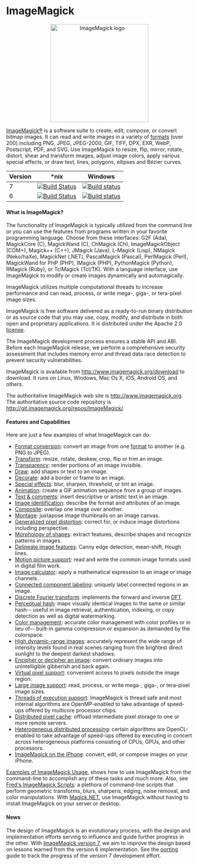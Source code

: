 ImageMagick
===========

<p align="center">
<img align="center" src="http://www.imagemagick.org/image/wizard.png" alt="ImageMagick logo" width="265"/>

[ImageMagick®](http://www.imagemagick.org/) is a software suite to create, edit, compose, or convert bitmap images. It can read and write images in a variety of [formats](http://www.imagemagick.org/script/formats.php) (over 200) including PNG, JPEG, JPEG-2000, GIF, TIFF, DPX, EXR, WebP, Postscript, PDF, and SVG.  Use ImageMagick to resize, flip, mirror, rotate, distort, shear and transform images, adjust image colors, apply various special effects, or draw text, lines, polygons, ellipses and Bézier curves.


| Version | *nix | Windows |
| ------------- | ------------- | ------------- |
| 7 | [![Build Status](https://travis-ci.org/ImageMagick/ImageMagick.svg?branch=master)](https://travis-ci.org/ImageMagick/ImageMagick) | [![Build status](https://ci.appveyor.com/api/projects/status/jk7yr5plamnuh9g6/branch/master?svg=true)](https://ci.appveyor.com/project/dlemstra/imagemagick-windows/branch/master) |
| 6 | [![Build Status](https://travis-ci.org/ImageMagick/ImageMagick.svg?branch=ImageMagick-6)](https://travis-ci.org/ImageMagick/ImageMagick) | [![Build status](https://ci.appveyor.com/api/projects/status/jk7yr5plamnuh9g6/branch/ImageMagick-Windows-6?svg=true)](https://ci.appveyor.com/project/dlemstra/imagemagick-windows/branch/ImageMagick-Windows-6) |

#### What is ImageMagick?

The functionality of ImageMagick is typically utilized from the command line or you can use the features from programs written in your favorite programming language. Choose from these interfaces: G2F (Ada), MagickCore (C), MagickWand (C), ChMagick (Ch), ImageMagickObject (COM+), Magick++ (C++), JMagick (Java), L-Magick (Lisp), NMagick (Neko/haXe), MagickNet (.NET), PascalMagick (Pascal), PerlMagick (Perl), MagickWand for PHP (PHP), IMagick (PHP), PythonMagick (Python), RMagick (Ruby), or TclMagick (Tcl/TK). With a language interface, use ImageMagick to modify or create images dynamically and automagically.

ImageMagick utilizes multiple computational threads to increase performance and can read, process, or write mega-, giga-, or tera-pixel image sizes.

ImageMagick is free software delivered as a ready-to-run binary distribution or as source code that you may use, copy, modify, and distribute in both open and proprietary applications. It is distributed under the Apache 2.0 [license](http://www.imagemagick.org/script/license.php).

The ImageMagick development process ensures a stable API and ABI. Before each ImageMagick release, we perform a comprehensive security assessment that includes memory error and thread data race detection to prevent security vulnerabilities.

ImageMagick is available from http://www.imagemagick.org/download to download. It runs on Linux, Windows, Mac Os X, iOS, Android OS, and others.

The authoritative ImageMagick web site is http://www.imagemagick.org. The authoritative source code repository is http://git.imagemagick.org/repos/ImageMagick/.

#### Features and Capabilities

Here are just a few examples of what ImageMagick can do:

* [Format conversion](http://www.imagemagick.org/script/convert.php): convert an image from one [format](http://www.imagemagick.org/script/formats.php) to another (e.g.  PNG to JPEG).
* [Transform](http://www.imagemagick.org/Usage/resize/): resize, rotate, deskew, crop, flip or trim an image.
* [Transparency](http://www.imagemagick.org/Usage/masking/): render portions of an image invisible.
* [Draw](http://www.imagemagick.org/Usage/draw/): add shapes or text to an image.
* [Decorate](http://www.imagemagick.org/Usage/crop/): add a border or frame to an image.
* [Special effects](http://www.imagemagick.org/Usage/blur/): blur, sharpen, threshold, or tint an image.
* [Animation](http://www.imagemagick.org/Usage/anim_basics/): create a GIF animation sequence from a group of images.
* [Text & comments](http://www.imagemagick.org/Usage/text/): insert descriptive or artistic text in an image.
* [Image identification](http://www.imagemagick.org/script/identify.php): describe the format and attributes of an image.
* [Composite](http://www.imagemagick.org/script/composite.php): overlap one image over another.
* [Montage](http://www.imagemagick.org/script/montage.php): juxtapose image thumbnails on an image canvas.
* [Generalized pixel distortion](http://www.imagemagick.org/Usage/distorts/): correct for, or induce image distortions including perspective.
* [Morphology of shapes](http://www.imagemagick.org/Usage/morphology/): extract features, describe shapes and recognize patterns in images.
* [Delineate image features](http://www.imagemagick.org/Usage/transform/#vision): Canny edge detection, mean-shift, Hough lines.
* [Motion picture support](http://www.imagemagick.org/script/motion-picture.php): read and write the common image formats used in digital film work.
* [Image calculator](http://www.imagemagick.org/script/fx.php): apply a mathematical expression to an image or image channels.
* [Connected component labeling](http://www.imagemagick.org/script/connected-components.php): uniquely label connected regions in an image.
* [Discrete Fourier transform](http://www.imagemagick.org/Usage/fourier/): implements the forward and inverse [DFT](http://en.wikipedia.org/wiki/Discrete_Fourier_transform).
* [Perceptual hash](http://www.fmwconcepts.com/misc_tests/perceptual_hash_test_results_510/index.html): maps visually identical images to the same or similar hash-- useful in image retrieval, authentication, indexing, or copy detection as well as digital watermarking.
* [Color management](http://www.imagemagick.org/script/color-management.php): accurate color management with color profiles or in lieu of-- built-in gamma compression or expansion as demanded by the colorspace.
* [High dynamic-range images](http://www.imagemagick.org/script/high-dynamic-range.php): accurately represent the wide range of intensity levels found in real scenes ranging from the brightest direct sunlight to the deepest darkest shadows.
* [Encipher or decipher an image](http://www.imagemagick.org/script/cipher.php): convert ordinary images into unintelligible gibberish and back again.
* [Virtual pixel support](http://www.imagemagick.org/script/architecture.php#virtual-pixels): convenient access to pixels outside the image region.
* [Large image support](http://www.imagemagick.org/script/architecture.php#tera-pixel): read, process, or write mega-, giga-, or tera-pixel image sizes.
* [Threads of execution support](http://www.imagemagick.org/script/architecture.php#threads): ImageMagick is thread safe and most internal algorithms are OpenMP-enabled to take advantage of speed-ups offered by multicore processor chips.
* [Distributed pixel cache](http://www.imagemagick.org/script/distribute-pixel-cache.php): offload intermediate pixel storage to one or more remote servers.
* [Heterogeneous distributed processing](http://www.imagemagick.org/script/architecture.php#distributed): certain algorithms are OpenCL-enabled to take advantage of speed-ups offered by executing in concert across heterogeneous platforms consisting of CPUs, GPUs, and other processors.
* [ImageMagick on the iPhone](http://www.imagemagick.org/script/binary-releases.php#iOS): convert, edit, or compose images on your iPhone.

[Examples of ImageMagick Usage](http://www.imagemagick.org/Usage/), shows how to use ImageMagick from the command-line to accomplish any of these tasks and much more. Also, see [Fred's ImageMagick Scripts](http://www.fmwconcepts.com/imagemagick/): a plethora of command-line scripts that perform geometric transforms, blurs, sharpens, edging, noise removal, and color manipulations. With [Magick.NET](https://magick.codeplex.com/), use ImageMagick without having to install ImageMagick on your server or desktop.

#### News

The design of ImageMagick is an evolutionary process, with the design and implementation efforts serving to influence and guide further progress in the other.  With [ImageMagick version 7](http://nextgen.imagemagick.org), we aim to improve the design based on lessons learned from the version 6 implementation.  See the [porting](http://www.imagemagick.org/script/porting.php) guide to track the progress of the version 7 development effort.
